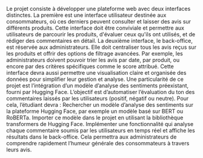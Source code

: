 Le projet consiste à développer une plateforme web avec deux interfaces distinctes. La première est une interface utilisateur destinée aux consommateurs, où ces derniers peuvent consulter et laisser des avis sur différents produits. Cette interface doit être conviviale et permettre aux utilisateurs de parcourir les produits, d'évaluer ceux qu'ils ont utilisés, et de rédiger des commentaires en détail.
La deuxième interface, le back-office, est réservée aux administrateurs. Elle doit centraliser tous les avis reçus sur les produits et offrir des options de filtrage avancées. Par exemple, les administrateurs doivent pouvoir trier les avis par date, par produit, ou encore par des critères spécifiques comme le score attribué. Cette interface devra aussi permettre une visualisation claire et organisée des données pour simplifier leur gestion et analyse.
Une particularité de ce projet est l’intégration d’un modèle d’analyse des sentiments préexistant, fourni par Hugging Face. L’objectif est d’automatiser l’évaluation du ton des commentaires laissés par les utilisateurs (positif, négatif ou neutre). Pour cela, l’étudiant devra :
Rechercher un modèle d’analyse des sentiments sur la plateforme Hugging Face, par exemple un modèle basé sur BERT ou RoBERTa.
Importer ce modèle dans le projet en utilisant la bibliothèque transformers de Hugging Face.
Implémenter une fonctionnalité qui analyse chaque commentaire soumis par les utilisateurs en temps réel et affiche les résultats dans le back-office. Cela permettra aux administrateurs de comprendre rapidement l’humeur générale des consommateurs à travers leurs avis.